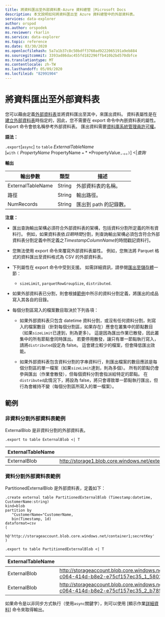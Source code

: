 ```yaml
---
title: 將資料匯出至外部資料表-Azure 資料總管 |Microsoft Docs
description: 本文說明如何將資料匯出至 Azure 資料總管中的外部資料表。
services: data-explorer
author: orspod
ms.author: orspodek
ms.reviewer: rkarlin
ms.service: data-explorer
ms.topic: reference
ms.date: 03/30/2020
ms.openlocfilehash: 5a7a1b37c8c50bdff3760ad9222065191a9eb884
ms.sourcegitcommit: 3393ad86dac455fd182296ffb410b2bd570dbfce
ms.translationtype: MT
ms.contentlocale: zh-TW
ms.lasthandoff: 05/09/2020
ms.locfileid: "82991904"
---
```

# <a name="export-data-to-an-external-table"></a>將資料匯出至外部資料表

您可以藉由定義[外部資料表](../externaltables.md)並將資料匯出至其中，來匯出資料。
資料表屬性是在[建立外部資料表](../externaltables.md#create-or-alter-external-table)時指定的，因此，您不需要在 export 命令中內嵌資料表的屬性。 Export 命令會依名稱參考外部資料表。
匯出資料需要[資料庫系統管理員許可權](../access-control/role-based-authorization.md)。

**語法：**

`.export`[`async`] `to` `table` *ExternalTableName* <br>
[`with` `(` *PropertyName* PropertyName `=` * *PropertyValue`,`.。。`)`] <|*查詢*

**輸出**

|輸出參數 |類型 |描述
|---|---|---
|ExternalTableName  |String |外部資料表的名稱。
|路徑|String|輸出路徑。
|NumRecords|String| 匯出到 path 的記錄數。

**注意：**
* 匯出查詢輸出架構必須符合外部資料表的架構，包括資料分割所定義的所有資料行。 例如，如果資料表依*日期時間*分割，則查詢輸出架構必須包含符合外部資料表分割定義中所定義之*TimestampColumnName*的時間戳記資料行。

* 您無法使用 export 命令來覆寫外部資料表屬性。
 例如，您無法將 Parquet 格式的資料匯出至資料格式為 CSV 的外部資料表。

* 下列屬性在 export 命令中受到支援。 如需詳細資訊，請參閱[匯出至儲存體](export-data-to-storage.md)一節： 
   * `sizeLimit`, `parquetRowGroupSize`, `distributed`.

* 如果外部資料表已分割，則會根據[範例](#partitioned-external-table-example)中所示的資料分割定義，將匯出的成品寫入其各自的目錄。 

* 每個分割區寫入的檔案數目取決於下列各項：
   * 如果外部資料表只包含 datetime 資料分割，或沒有任何資料分割，則寫入的檔案數目（針對每個分割區，如果存在）應會在叢集中的節點數目（如果`sizeLimit`已達到，則為更多）。 這是因為匯出作業已散發，因此叢集中的所有節點會同時匯出。 
   若要停用散發，讓只有單一節點執行寫入，請將`distributed`設定為 false。 這會建立較少的檔案，但會降低匯出效能。

   * 如果外部資料表包含資料分割的字串資料行，則匯出檔案的數目應該是每個分割區的單一檔案（如果`sizeLimit`達到，則為多個）。 所有的節點仍會參與匯出（作業會散發），但每個資料分割會指派給特定的節點。 在`distributed`此情況下，將設為 false，將只會導致單一節點執行匯出，但行為會維持不變（每個分割區所寫入的單一檔案）。

## <a name="examples"></a>範例

### <a name="non-partitioned-external-table-example"></a>非資料分割外部資料表範例

ExternalBlob 是非資料分割的外部資料表。 
```kusto
.export to table ExternalBlob <| T
```

|ExternalTableName|路徑|NumRecords|
|---|---|---|
|ExternalBlob|http://storage1.blob.core.windows.net/externaltable1cont1/1_58017c550b384c0db0fea61a8661333e.csv|10|

### <a name="partitioned-external-table-example"></a>資料分割外部資料表範例

PartitionedExternalBlob 是外部資料表，定義如下： 

```kusto
.create external table PartitionedExternalBlob (Timestamp:datetime, CustomerName:string) 
kind=blob
partition by 
   "CustomerName="CustomerName,
   bin(Timestamp, 1d)
dataformat=csv
( 
   h@'http://storageaccount.blob.core.windows.net/container1;secretKey'
)
```

```kusto
.export to table PartitionedExternalBlob <| T
```

|ExternalTableName|路徑|NumRecords|
|---|---|---|
|ExternalBlob|http://storageaccount.blob.core.windows.net/container1/CustomerName=customer1/2019/01/01/fa36f35c-c064-414d-b8e2-e75cf157ec35_1_58017c550b384c0db0fea61a8661333e.csv|10|
|ExternalBlob|http://storageaccount.blob.core.windows.net/container1/CustomerName=customer2/2019/01/01/fa36f35c-c064-414d-b8e2-e75cf157ec35_2_b785beec2c004d93b7cd531208424dc9.csv|10|

如果命令是以非同步方式執行（使用`async`關鍵字），則可以使用 [顯示作業[詳細資料](../operations.md#show-operation-details)] 命令來取得輸出。
